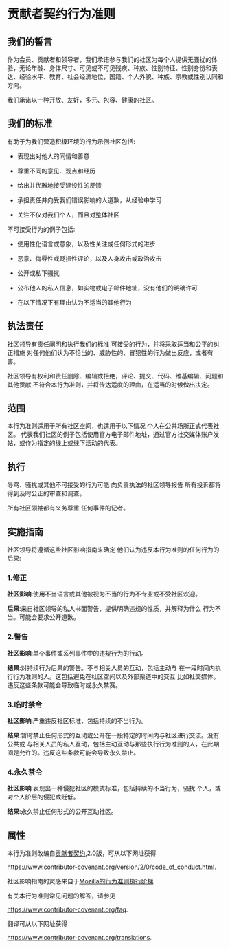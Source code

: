 # 贡献者契约行为准则

## 我们的誓言

作为会员、贡献者和领导者，我们承诺参与我们的社区为每个人提供无骚扰的体验，无论年龄、身体尺寸、可见或不可见残疾、种族、性别特征、性别身份和表达、经验水平、教育、社会经济地位，国籍、个人外貌、种族、宗教或性别认同和方向。

我们承诺以一种开放、友好，多元、包容、健康的社区。

## 我们的标准

有助于为我们营造积极环境的行为示例社区包括:

* 表现出对他人的同情和善意

* 尊重不同的意见、观点和经历

* 给出并优雅地接受建设性的反馈

* 承担责任并向受我们错误影响的人道歉，从经验中学习

* 关注不仅对我们个人，而且对整体社区

不可接受行为的例子包括:

* 使用性化语言或意象，以及性关注或任何形式的进步

* 恶意、侮辱性或贬损性评论，以及人身攻击或政治攻击

* 公开或私下骚扰

* 公布他人的私人信息，如实物或电子邮件地址，没有他们的明确许可

* 在以下情况下有理由认为不适当的其他行为

## 执法责任

社区领导有责任阐明和执行我们的标准
可接受的行为，并将采取适当和公平的纠正措施
对任何他们认为不恰当的、威胁性的、冒犯性的行为做出反应，或者有害。

社区领导有权利和责任删除、编辑或拒绝，评论、提交、代码、维基编辑、问题和其他贡献
不符合本行为准则，并将传达适度的理由，在适当的时候做出决定。

## 范围

本行为准则适用于所有社区空间，也适用于以下情况
个人在公共场所正式代表社区。
代表我们社区的例子包括使用官方电子邮件地址，通过官方社交媒体账户发帖，或作为指定的线上或线下活动的代表。

## 执行

辱骂、骚扰或其他不可接受的行为可能
向负责执法的社区领导报告
所有投诉都将得到及时公正的审查和调查。

所有社区领袖都有义务尊重
任何事件的记者。

## 实施指南

社区领导将遵循这些社区影响指南来确定
他们认为违反本行为准则的任何行为的后果:

### 1.修正

**社区影响**:使用不当语言或其他被视为不当的行为不专业或不受社区欢迎。

**后果**:来自社区领导的私人书面警告，提供明确违规的性质，并解释为什么
行为不当。可能会要求公开道歉。

### 2.警告

**社区影响**:单个事件或系列事件中的违规行为的行动。

**结果**:对持续行为后果的警告。不与相关人员的互动，包括主动与
在一段时间内执行行为准则的人。这包括避免在社区空间以及外部渠道中的交互
比如社交媒体。违反这些条款可能会导致临时或永久禁赛。

### 3.临时禁令

**社区影响**:严重违反社区标准，包括持续的不当行为。

**结果**:暂时禁止任何形式的互动或公开在一段特定的时间内与社区进行交流。没有公共或
与相关人员的私人互动，包括主动互动与那些执行行为准则的人，在此期间是允许的。违反这些条款可能会导致永久禁止。

### 4.永久禁令

**社区影响**:表现出一种侵犯社区的模式标准，包括持续的不当行为，骚扰
个人，或对个人阶层的侵犯或贬低。

**结果**:永久禁止任何形式的公开互动社区。

## 属性

本行为准则改编自[贡献者契约][主页],2.0版，可从以下网址获得

https://www.contributor-covenant.org/version/2/0/code_of_conduct.html.

社区影响指南的灵感来自于[Mozilla的行为准则执行阶梯](https://github.com/mozilla/diversity).

[主页]: https://www.contributor-covenant.org

有关本行为准则常见问题的解答，请参见

https://www.contributor-covenant.org/faq.

翻译可从以下网址获得

https://www.contributor-covenant.org/translations.
